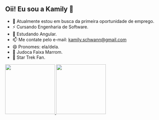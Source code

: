 ## Oii! Eu sou a Kamily 👋

- 🔭 Atualmente estou em busca da primeira oportunidade de emprego.
- ⚡ Cursando Engenharia de Software.
- 🌱 Estudando Angular.
- 📫 Me contate pelo e-mail: kamily.schwann@gmail.com
- 😄 Pronomes: ela/dela.
- 🥋 Judoca Faixa Marrom.
- 🖖 Star Trek Fan.

<div>
  <a href="https://github.com/kamilysch">
  <img height="160em" src="https://github-readme-stats.vercel.app/api?username=kamilysch&show_icons=true&theme=radical&include_all_commits=true&count_private=true"/>
  <img height="160em" src="https://github-readme-stats.vercel.app/api/top-langs/?username=kamilysch&layout=compact&langs_count=16&theme=radical"/>

</div>
